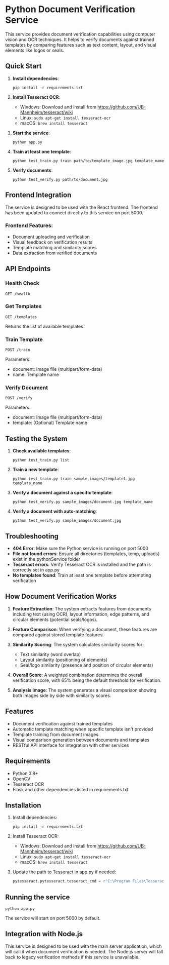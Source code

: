 # Python Document Verification Service

This service provides document verification capabilities using computer vision and OCR techniques. It helps to verify documents against trained templates by comparing features such as text content, layout, and visual elements like logos or seals.

## Quick Start

1. **Install dependencies**:
   ```
   pip install -r requirements.txt
   ```

2. **Install Tesseract OCR**:
   - Windows: Download and install from https://github.com/UB-Mannheim/tesseract/wiki
   - Linux: `sudo apt-get install tesseract-ocr`
   - macOS: `brew install tesseract`

3. **Start the service**:
   ```
   python app.py
   ```

4. **Train at least one template**:
   ```
   python test_train.py train path/to/template_image.jpg template_name
   ```

5. **Verify documents**:
   ```
   python test_verify.py path/to/document.jpg
   ```

## Frontend Integration

The service is designed to be used with the React frontend. The frontend has been updated to connect directly to this service on port 5000.

### Frontend Features:
- Document uploading and verification
- Visual feedback on verification results
- Template matching and similarity scores
- Data extraction from verified documents

## API Endpoints

### Health Check
```
GET /health
```

### Get Templates
```
GET /templates
```
Returns the list of available templates.

### Train Template
```
POST /train
```
Parameters:
- document: Image file (multipart/form-data)
- name: Template name

### Verify Document
```
POST /verify
```
Parameters:
- document: Image file (multipart/form-data)
- template: (Optional) Template name

## Testing the System

1. **Check available templates**:
   ```
   python test_train.py list
   ```

2. **Train a new template**:
   ```
   python test_train.py train sample_images/template1.jpg template_name
   ```

3. **Verify a document against a specific template**:
   ```
   python test_verify.py sample_images/document.jpg template_name
   ```

4. **Verify a document with auto-matching**:
   ```
   python test_verify.py sample_images/document.jpg
   ```

## Troubleshooting

- **404 Error**: Make sure the Python service is running on port 5000
- **File not found errors**: Ensure all directories (templates, temp, uploads) exist in the pythonService folder
- **Tesseract errors**: Verify Tesseract OCR is installed and the path is correctly set in app.py
- **No templates found**: Train at least one template before attempting verification

## How Document Verification Works

1. **Feature Extraction**: The system extracts features from documents including text (using OCR), layout information, edge patterns, and circular elements (potential seals/logos).

2. **Feature Comparison**: When verifying a document, these features are compared against stored template features.

3. **Similarity Scoring**: The system calculates similarity scores for:
   - Text similarity (word overlap)
   - Layout similarity (positioning of elements)
   - Seal/logo similarity (presence and position of circular elements)

4. **Overall Score**: A weighted combination determines the overall verification score, with 65% being the default threshold for verification.

5. **Analysis Image**: The system generates a visual comparison showing both images side by side with similarity scores.

## Features

- Document verification against trained templates
- Automatic template matching when specific template isn't provided
- Template training from document images
- Visual comparison generation between documents and templates
- RESTful API interface for integration with other services

## Requirements

- Python 3.8+
- OpenCV
- Tesseract OCR
- Flask and other dependencies listed in requirements.txt

## Installation

1. Install dependencies:
   ```
   pip install -r requirements.txt
   ```

2. Install Tesseract OCR:
   - Windows: Download and install from https://github.com/UB-Mannheim/tesseract/wiki
   - Linux: `sudo apt-get install tesseract-ocr`
   - macOS: `brew install tesseract`

3. Update the path to Tesseract in app.py if needed:
   ```python
   pytesseract.pytesseract.tesseract_cmd = r'C:\Program Files\Tesseract-OCR\tesseract.exe'
   ```

## Running the service

```
python app.py
```

The service will start on port 5000 by default.

## Integration with Node.js

This service is designed to be used with the main server application, which will call it when document verification is needed. The Node.js server will fall back to legacy verification methods if this service is unavailable. 
